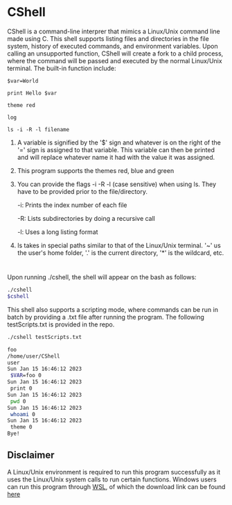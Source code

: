 # CShell
CShell is a command-line interprer that mimics a Linux/Unix command line made using C. This shell supports listing files and directories in the file system, history of executed commands, and environment variables. Upon calling an unsupported function, CShell will create a fork to a child process, where the command will be passed and executed by the normal Linux/Unix terminal. The built-in function include:
```
$var=World

print Hello $var

theme red

log

ls -i -R -l filename
```
1. A variable is signified by the '$' sign and whatever is on the right of the '=' sign is assigned to that variable. This variable can then be printed and will replace whatever name it had with the value it was assigned.
2. This program supports the themes red, blue and green
3. You can provide the flags -i -R -l (case sensitive) when using ls. They have to be provided prior to the file/directory.
    
    -i: Prints the index number of each file

    -R: Lists subdirectories by doing a recursive call

    -l: Uses a long listing format
4. ls takes in special paths similar to that of the Linux/Unix terminal. '~' us the user's home folder, '.' is the current directory, '*' is the wildcard, etc.


#

Upon running ./cshell, the shell will appear on the bash as follows:

```bash
./cshell
$cshell 
```

This shell also supports a scripting mode, where commands can be run in batch by providing a .txt file after running the program. The following testScripts.txt is provided in the repo.

```bash
./cshell testScripts.txt

foo 
/home/user/CShell
user
Sun Jan 15 16:46:12 2023
 $VAR=foo 0
Sun Jan 15 16:46:12 2023
 print 0
Sun Jan 15 16:46:12 2023
 pwd 0
Sun Jan 15 16:46:12 2023
 whoami 0
Sun Jan 15 16:46:12 2023
 theme 0
Bye!
```


## Disclaimer

A Linux/Unix environment is required to run this program successfully as it uses the Linux/Unix system calls to run certain functions. Windows users can run this program through [WSL](https://en.wikipedia.org/wiki/Windows_Subsystem_for_Linux), of which the download link can be found [here](https://ubuntu.com/wsl)